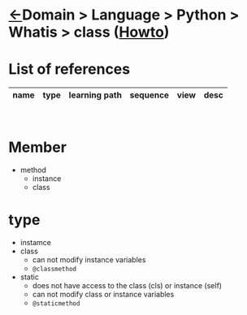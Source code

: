 <head><link rel="stylesheet" href="../../../../md.css"/><script src="../../../../md.js"></script></head>

[//]: #(Reference)
[Repo_Readme]:   ../list/object_list.md
[Item_Howto]:    ../howto/class_howto.md


# [&larr;][Repo_Readme]Domain > Language > Python > Whatis > class ([Howto][Item_Howto])



# List of references
|name|type|learning path|sequence|view|desc|
|-|-|-|-|-|-|
<br>

# Member
- method
  - instance
  - class

# type
- instamce
- class
  - can not modify instance variables
  - `@classmethod`
- static
  - does not have access to the class (cls) or instance (self) 
  - can not modify class or instance variables
  - `@staticmethod`